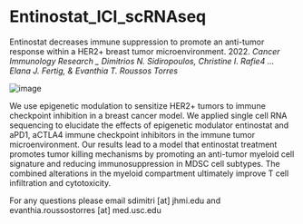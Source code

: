 # Entinostat_ICI_scRNAseq

Entinostat decreases immune suppression to promote an anti-tumor response within a HER2+ breast tumor microenvironment. 
2022. _Cancer Immunology Research _
Dimitrios N. Sidiropoulos, Christine I. Rafie4 ... Elana J. Fertig, & Evanthia T. Roussos Torres_

![image](https://user-images.githubusercontent.com/22621258/149673709-3817398e-6125-4c3a-9186-a8ac9cbceace.png)

We use epigenetic modulation to sensitize HER2+ tumors to immune checkpoint inhibition in a breast 
cancer model. We applied single cell RNA sequencing to elucidate the effects of epigenetic modulator 
entinostat and aPD1, aCTLA4 immune checkpoint inhibitors in the immune tumor microenvironment. 
Our results lead to a model that entinostat treatment promotes tumor killing mechanisms by promoting 
an anti-tumor myeloid cell signature and reducing immunosuppression in MDSC cell subtypes. 
The combined alterations in the myeloid compartment ultimately improve T cell infiltration and cytotoxicity.

For any questions please email sdimitri [at] jhmi.edu and evanthia.roussostorres [at] med.usc.edu


